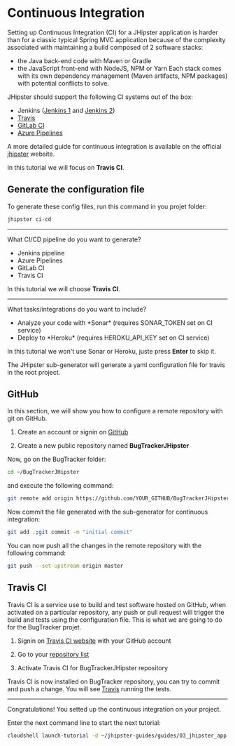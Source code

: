 # Continuous Integration

<walkthrough-tutorial-duration duration="10"></walkthrough-tutorial-duration>

Setting up Continuous Integration (CI) for a JHipster application is harder than for a classic typical Spring MVC application because 
of the complexity associated with maintaining a build composed of 2 software stacks:
* the Java back-end code with Maven or Gradle
* the JavaScript front-end with NodeJS, NPM or Yarn
Each stack comes with its own dependency management (Maven artifacts, NPM packages) with potential conflicts to solve.

JHipster should support the following CI systems out of the box:
* Jenkins ([Jenkins 1](https://www.jhipster.tech/setting-up-ci-jenkins1/) and [Jenkins 2](https://www.jhipster.tech/setting-up-ci-jenkins2/))
* [Travis](https://docs.travis-ci.com/user/getting-started/)
* [GitLab CI](https://about.gitlab.com/gitlab-ci/)
* [Azure Pipelines](https://docs.microsoft.com/fr-fr/azure/devops/pipelines/?view=vsts)

A more detailed guide for continuous integration is available on the official [jhipster](https://www.jhipster.tech/setting-up-ci/) website.

In this tutorial we will focus on **Travis CI**.

## Generate the configuration file

To generate these config files, run this command in you projet folder:
```bash
jhipster ci-cd
```

---

What CI/CD pipeline do you want to generate?

* Jenkins pipeline
* Azure Pipelines
* GitLab CI
* Travis CI

In this tutorial we will choose **Travis CI**.

---

What tasks/integrations do you want to include?
* Analyze your code with \*Sonar\* (requires SONAR_TOKEN set on CI service)
* Deploy to \*Heroku\* (requires HEROKU_API_KEY set on CI service)

In this tutorial we won't use Sonar or Heroku, juste press **Enter** to skip it.

The JHipster sub-generator will generate a yaml configuration file for travis in the <walkthrough-editor-open-file filePath="BugTrackerJHipster/.travis.yml">root project.</walkthrough-editor-open-file>



## GitHub
In this section, we will show you how to configure a remote repository with git on GitHub.

1. Create an account or signin on [GitHub](https://github.com/)

2. Create a new public repository named **BugTrackerJHipster**

Now, go on the BugTracker folder:
```bash
cd ~/BugTrackerJHipster
```

and execute the following command:
```bash
git remote add origin https://github.com/YOUR_GITHUB/BugTrackerJHipster
```

Now commit the file generated with the sub-generator for continuous integration:
```bash
git add .;git commit -m "initial commit"
```

You can now push all the changes in the remote repository with the following command:
```bash
git push --set-upstream origin master
```

## Travis CI
Travis CI is a service use to build and test software hosted on GitHub, when activated on a particular 
repository, any push or pull request will trigger the build and tests using the <walkthrough-editor-open-file filePath="BugTrackerJHipster/.travis.yml">configuration file.</walkthrough-editor-open-file>
This is what we are going to do for the BugTracker projet.

1. Signin on [Travis CI website](https://travis-ci.org/) with your GitHub account

2. Go to your [repository list](https://travis-ci.org/account/repositories)

3. Activate Travis CI for BugTrackerJHipster repository

Travis CI is now installed on BugTracker repository, you can try to commit and push a change.
You will see [Travis](https://travis-ci.org/) running the tests.

---

<walkthrough-conclusion-trophy></walkthrough-conclusion-trophy>

Congratulations! You setted up the continuous integration on your project.

Enter the next command line to start the next tutorial:

```bash
cloudshell launch-tutorial -d ~/jhipster-guides/guides/03_jhipster_app.md;
```